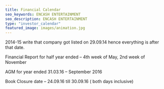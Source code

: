 ```yaml
---
title: Financial Calendar
seo_keywords: ENCASH ENTERTAINMENT
seo_description: ENCASH ENTERTAINMENT
type: "investor_calendar"
featured_image: images/animation.jpg
---
```


2014-15 write that company got listed on 29.09.14 hence everything is after that date.

Financial Report for half year ended – 4th week of May, 2nd week of November

AGM for year ended 31.03.16 – September 2016

Book Closure date – 24.09.16 till 30.09.16 ( both days inclusive)